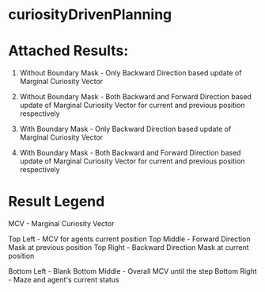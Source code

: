 # curiosityDrivenPlanning

# Attached Results:

1. Without Boundary Mask - Only Backward Direction based update of Marginal Curiosity Vector

2. Without Boundary Mask - Both Backward and Forward Direction based update of Marginal Curiosity Vector for current and previous position respectively

3. With Boundary Mask - Only Backward Direction based update of Marginal Curiosity Vector

4. With Boundary Mask - Both Backward and Forward Direction based update of Marginal Curiosity Vector for current and previous position respectively


# Result Legend

MCV - Marginal Curiosity Vector

Top Left - MCV for agents current position
Top Middle - Forward Direction Mask at previous position
Top Right - Backward Direction Mask at current position

Bottom Left - Blank
Bottom Middle - Overall MCV until the step
Bottom Right - Maze and agent's current status
